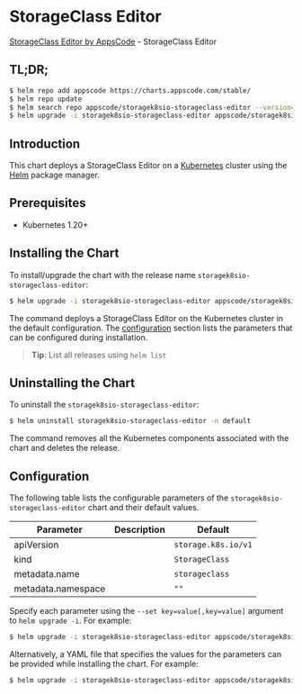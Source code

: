 # StorageClass Editor

[StorageClass Editor by AppsCode](https://appscode.com) - StorageClass Editor

## TL;DR;

```bash
$ helm repo add appscode https://charts.appscode.com/stable/
$ helm repo update
$ helm search repo appscode/storagek8sio-storageclass-editor --version=v0.26.0
$ helm upgrade -i storagek8sio-storageclass-editor appscode/storagek8sio-storageclass-editor -n default --create-namespace --version=v0.26.0
```

## Introduction

This chart deploys a StorageClass Editor on a [Kubernetes](http://kubernetes.io) cluster using the [Helm](https://helm.sh) package manager.

## Prerequisites

- Kubernetes 1.20+

## Installing the Chart

To install/upgrade the chart with the release name `storagek8sio-storageclass-editor`:

```bash
$ helm upgrade -i storagek8sio-storageclass-editor appscode/storagek8sio-storageclass-editor -n default --create-namespace --version=v0.26.0
```

The command deploys a StorageClass Editor on the Kubernetes cluster in the default configuration. The [configuration](#configuration) section lists the parameters that can be configured during installation.

> **Tip**: List all releases using `helm list`

## Uninstalling the Chart

To uninstall the `storagek8sio-storageclass-editor`:

```bash
$ helm uninstall storagek8sio-storageclass-editor -n default
```

The command removes all the Kubernetes components associated with the chart and deletes the release.

## Configuration

The following table lists the configurable parameters of the `storagek8sio-storageclass-editor` chart and their default values.

|     Parameter      | Description |            Default             |
|--------------------|-------------|--------------------------------|
| apiVersion         |             | <code>storage.k8s.io/v1</code> |
| kind               |             | <code>StorageClass</code>      |
| metadata.name      |             | <code>storageclass</code>      |
| metadata.namespace |             | <code>""</code>                |


Specify each parameter using the `--set key=value[,key=value]` argument to `helm upgrade -i`. For example:

```bash
$ helm upgrade -i storagek8sio-storageclass-editor appscode/storagek8sio-storageclass-editor -n default --create-namespace --version=v0.26.0 --set apiVersion=storage.k8s.io/v1
```

Alternatively, a YAML file that specifies the values for the parameters can be provided while
installing the chart. For example:

```bash
$ helm upgrade -i storagek8sio-storageclass-editor appscode/storagek8sio-storageclass-editor -n default --create-namespace --version=v0.26.0 --values values.yaml
```
